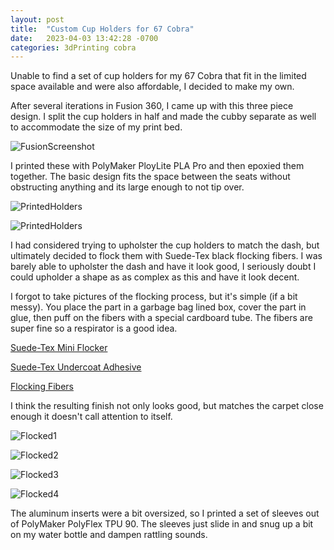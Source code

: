 ```yaml
---
layout: post
title:  "Custom Cup Holders for 67 Cobra"
date:   2023-04-03 13:42:28 -0700
categories: 3dPrinting cobra
---
```

Unable to find a set of cup holders for my 67 Cobra that fit in the limited space available and were also affordable, I decided to make my own.

After several iterations in Fusion 360, I came up with this three piece design. I split the cup holders in half and made the cubby separate as well to accommodate the size of my print bed.

![FusionScreenshot](/images/CupHolders/FusionScreenshot.png)

I printed these with PolyMaker PloyLite PLA Pro and then epoxied them  together. The basic design fits the space between the seats without obstructing anything and its large enough to not tip over.

![PrintedHolders](/images/CupHolders/PrintedHolders.jpeg)

![PrintedHolders](/images/CupHolders/PrintedInCar.jpeg)
 
I had considered trying to upholster the cup holders to match the dash, but ultimately decided to flock them with Suede-Tex black flocking fibers. I was barely able to upholster the dash and have it look good, I seriously doubt I could upholder a shape as as complex as this and have it look decent.

I forgot to take pictures of the flocking process, but it's simple (if a bit messy). You place the part in a garbage bag lined box, cover the part in glue, then puff on the fibers with a special cardboard tube. The fibers are super fine so a respirator is a good idea.

[Suede-Tex Mini Flocker](https://www.amazon.com/dp/B00A1Q0EW2)

[Suede-Tex Undercoat Adhesive](https://www.amazon.com/dp/B00A41M774)

[Flocking Fibers](https://www.amazon.com/dp/B0037MDAO6)

I think the resulting finish not only looks good, but matches the carpet close enough it doesn't call attention to itself.

![Flocked1](/images/CupHolders/Flocked1.jpeg)

![Flocked2](/images/CupHolders/Flocked2.jpeg)

![Flocked3](/images/CupHolders/Flocked3.jpeg)

![Flocked4](/images/CupHolders/Flocked4.jpeg)

The aluminum inserts were a bit oversized, so I printed a set of sleeves out of PolyMaker PolyFlex TPU 90. The sleeves just slide in and snug up a bit on my water bottle and dampen rattling sounds.

